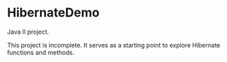# HibernateDemo

Java II project.

This project is incomplete.  It serves as a starting point to explore Hibernate functions and methods.  
